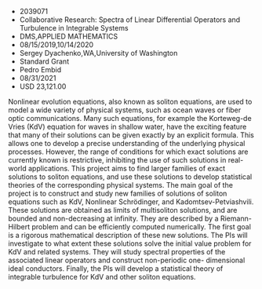
* 2039071
* Collaborative Research: Spectra of Linear Differential Operators and Turbulence in Integrable Systems
* DMS,APPLIED MATHEMATICS
* 08/15/2019,10/14/2020
* Sergey Dyachenko,WA,University of Washington
* Standard Grant
* Pedro Embid
* 08/31/2021
* USD 23,121.00

Nonlinear evolution equations, also known as soliton equations, are used to
model a wide variety of physical systems, such as ocean waves or fiber optic
communications. Many such equations, for example the Korteweg-de Vries (KdV)
equation for waves in shallow water, have the exciting feature that many of
their solutions can be given exactly by an explicit formula. This allows one to
develop a precise understanding of the underlying physical processes. However,
the range of conditions for which exact solutions are currently known is
restrictive, inhibiting the use of such solutions in real-world applications.
This project aims to find larger families of exact solutions to soliton
equations, and use these solutions to develop statistical theories of the
corresponding physical systems. The main goal of the project is to construct and
study new families of solutions of soliton equations such as KdV, Nonlinear
Schrödinger, and Kadomtsev-Petviashvili. These solutions are obtained as limits
of multisoliton solutions, and are bounded and non-decreasing at infinity. They
are described by a Riemann-Hilbert problem and can be efficiently computed
numerically. The first goal is a rigorous mathematical description of these new
solutions. The PIs will investigate to what extent these solutions solve the
initial value problem for KdV and related systems. They will study spectral
properties of the associated linear operators and construct non-periodic one-
dimensional ideal conductors. Finally, the PIs will develop a statistical theory
of integrable turbulence for KdV and other soliton equations.
